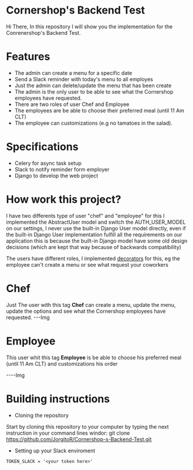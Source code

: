 # Cornershop's Backend Test
Hi There, In this repository I will show you the implementation for the Conrenershop's Backend Test.

# Features
- The admin can create a menu for a specific date
- Send a Slack reminder with today's menu to all employes
- Just the admin can delete/update the menu that has been create
- The admin is the only user to be able to see what the Cornershop employees have requested.
- There are two roles of user Chef and Employee
- The employees are be able to choose their preferred meal (until 11 Am CLT)
- The employee can customizations (e.g no tamatoes in the salad).

# Specifications

- Celery for async task setup
- Slack to notify reminder form employer
- Django to develop the web project


# How work this project?
I have two differents type of user "chef" and "employee" for this I implemented the AbstractUser model and switch the AUTH_USER_MODEL on our settings, I never use the built-in Django User model directly, even if the built-in Django User implementation fulfill all the requirements on our application this is because the built-in Django model have some old design decisions (which are kept that way because of backwards compatibility)

The users have different roles, I implemented  <a href="https://github.com/JorgitoR/Cornershop-s-Backend-Test/blob/main/Menu/decorators.py">decorators</a> for this, eg the employee can't create a menu or see what request your coworkers

# Chef
Just The user with this tag <strong>Chef</strong> can create a menu, update the menu, update the options and see what the Cornershop employees have requested.
---Img

# Employee
This user whit this tag <strong>Employee</strong> is be able to choose his preferred meal (until 11 Am CLT) and customizations his order

----Img


# Building instructions
- Cloning the repository

Start by cloning this repository to your computer by typing the next instruction in your command lines windor:
git clone https://github.com/JorgitoR/Cornershop-s-Backend-Test.git

- Setting up your Slack enviroment

```
TOKEN_SLACK = '<your token here>'
```





